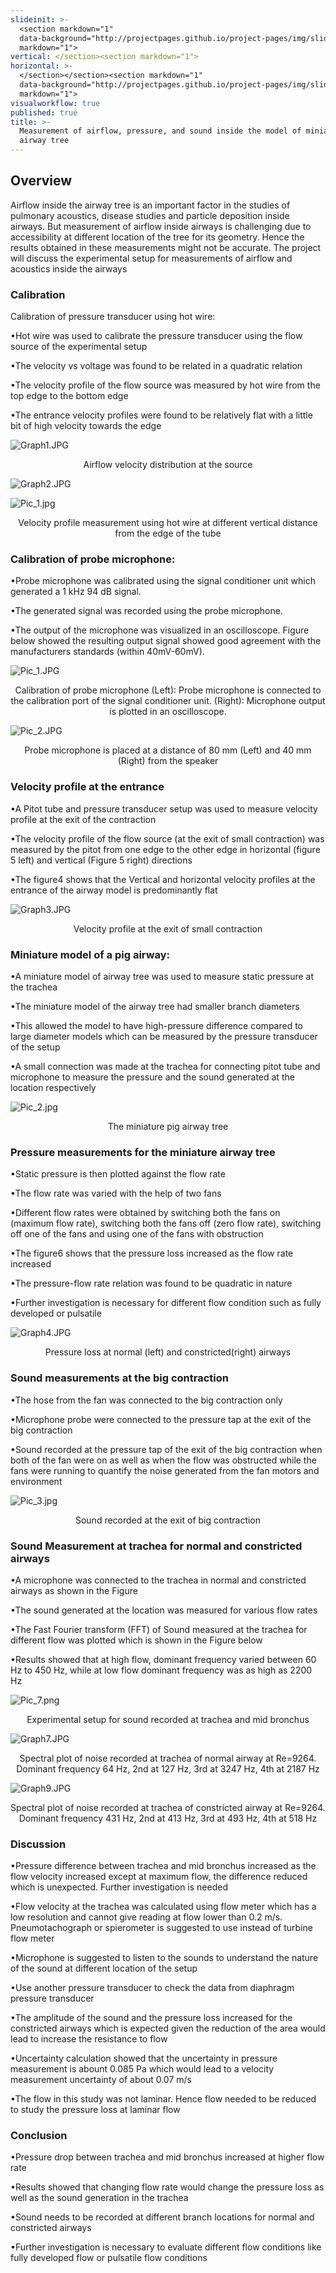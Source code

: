 ```yaml
---
slideinit: >-
  <section markdown="1"
  data-background="http://projectpages.github.io/project-pages/img/slidebackground.png"><section
  markdown="1">
vertical: </section><section markdown="1">
horizontal: >-
  </section></section><section markdown="1"
  data-background="http://projectpages.github.io/project-pages/img/slidebackground.png"><section
  markdown="1">
visualworkflow: true
published: true
title: >-
  Measurement of airflow, pressure, and sound inside the model of miniature
  airway tree
---
```

<!-- Start Writing Below in Markdown -->

<section markdown="1" data-background="http://projectpages.github.io/project-pages/img/slidebackground.png"><section markdown="1">

## Overview
Airflow inside the airway tree is an important factor in the studies of pulmonary acoustics, disease studies and particle deposition inside airways. But measurement of airflow inside airways is challenging due to accessibility at different location of the tree for its geometry. Hence the results obtained in these measurements might not be accurate. The project will discuss the experimental setup for measurements of airflow and acoustics inside the airways

### Calibration

Calibration of pressure transducer using hot wire:

•Hot wire was used to calibrate the pressure transducer using the flow source of the experimental setup

•The velocity vs voltage was found to be related in a quadratic relation

•The velocity profile of the flow source was measured by hot wire from the top edge to the bottom edge

•The entrance velocity profiles were found to be relatively flat with a little bit of high velocity towards the edge

![Graph1.JPG]({{site.baseurl}}/img/Graph1.JPG)
<p align="center">Airflow velocity distribution at the source</p>

![Graph2.JPG]({{site.baseurl}}/img/Graph2.JPG)

![Pic_1.jpg]({{site.baseurl}}/img/Pic_1.jpg)
<p align="center">Velocity profile measurement using hot wire at different vertical distance from the edge of the tube</p>

### Calibration of probe microphone:
•Probe microphone was calibrated using the signal conditioner unit which generated a 1 kHz 94 dB signal.

•The generated signal was recorded using the probe microphone.

•The output of the microphone was visualized in an oscilloscope. Figure below showed the resulting output signal showed good agreement with the manufacturers standards (within 40mV-60mV).


![Pic_1.JPG]({{site.baseurl}}/img/Pic_1.JPG)

<p align="center">Calibration of probe microphone (Left): Probe microphone is connected to the calibration port of the signal conditioner unit. (Right): Microphone output is plotted in an oscilloscope.</p>

![Pic_2.JPG]({{site.baseurl}}/img/Pic_2.JPG)
<p align="center">Probe microphone is placed at a distance of 80 mm (Left) and 40 mm (Right) from the speaker</p>

### Velocity profile at the entrance

•A Pitot tube and pressure transducer setup was used to measure velocity profile at the exit of the contraction

•The velocity profile of the flow source (at the exit of small contraction) was measured by the pitot from one edge to the other edge in horizontal (figure 5 left) and vertical (Figure 5 right) directions 

•The figure4 shows that the Vertical and horizontal velocity profiles at the entrance of the airway model is predominantly flat

![Graph3.JPG]({{site.baseurl}}/img/Graph3.JPG)
<p align="center">Velocity profile at the exit of small contraction</p>

### Miniature model of a pig airway:

•A miniature model of airway tree was used to measure static pressure at the trachea

•The miniature model of the airway tree had smaller branch diameters

•This allowed the model to have high-pressure difference compared to large diameter models which can be measured by the pressure transducer of the setup

•A small connection was made at the trachea for connecting pitot tube and microphone to measure the pressure and the sound generated at the location respectively

![Pic_2.jpg]({{site.baseurl}}/img/Pic_2.jpg)
<p align="center">The miniature pig airway tree</p>

### Pressure measurements for the miniature airway tree

•Static pressure is then plotted against the flow rate

•The flow rate was varied with the help of two fans

•Different flow rates were obtained by switching both the fans on (maximum flow rate), switching both the fans off (zero flow rate), switching off one of the fans and using one of the fans with obstruction

•The figure6 shows that the pressure loss increased as the flow rate increased

•The pressure-flow rate relation was found to be quadratic in nature

•Further investigation is necessary for different flow condition such as fully developed or pulsatile 

![Graph4.JPG]({{site.baseurl}}/img/Graph4.JPG)
<p align="center"> Pressure loss at normal (left) and constricted(right) airways</p>

### Sound measurements at the big contraction

•The hose from the fan was connected to the big contraction only

•Microphone probe were connected to the pressure tap at the exit of the big contraction

•Sound recorded at the pressure tap of the exit of the big contraction when both of the fan were on as well as when the flow was obstructed while the fans were running to quantify the noise generated from the fan motors and environment

![Pic_3.jpg]({{site.baseurl}}/img/Pic_3.jpg)
<p align="center">Sound recorded at the exit of big contraction</p>

### Sound Measurement at trachea for normal and constricted airways
•A microphone was connected to the trachea in normal and constricted airways as shown in the Figure

•The sound generated at the location was measured for various flow rates

•The Fast Fourier transform (FFT) of Sound measured at the trachea for different flow was plotted which is shown in the Figure below

•Results showed that at high flow, dominant frequency varied between 60 Hz to 450 Hz, while at low flow dominant frequency was as high as 2200 Hz

![Pic_7.png]({{site.baseurl}}/img/Pic_7.png)
<p align="center">Experimental setup for sound recorded at trachea and mid bronchus</p>

![Graph7.JPG]({{site.baseurl}}/img/Graph7.JPG)
<p align="center">Spectral plot of noise recorded at trachea of normal airway at Re=9264. Dominant frequency 64 Hz, 2nd at 127 Hz, 3rd at 3247 Hz, 4th at 2187 Hz</p>

![Graph9.JPG]({{site.baseurl}}/img/Graph9.JPG)
<p align="center">Spectral plot of noise recorded at trachea of constricted airway at Re=9264. Dominant frequency 431 Hz, 2nd at 413 Hz, 3rd at 493 Hz, 4th at 518 Hz</p>

### Discussion
•Pressure difference between trachea and mid bronchus increased as the flow velocity increased except at maximum flow, the difference reduced which is unexpected. Further investigation is needed

•Flow velocity at the trachea was calculated using flow meter which has a low resolution and cannot give reading at flow lower than 0.2 m/s. Pneumotachograph or spierometer is suggested to use instead of turbine flow meter

•Microphone is suggested to listen to the sounds to understand the nature of the sound at different location of the setup

•Use another pressure transducer to check the data from diaphragm pressure transducer

•The amplitude of the sound and the pressure loss increased for the constricted airways which is expected given the reduction of the area would lead to increase the resistance to flow

•Uncertainty calculation showed that the uncertainty in pressure measurement is abount 0.085 Pa which would lead to a velocity measurement uncertainty of about 0.07 m/s

•The flow in this study was not laminar. Hence flow needed to be reduced to study the pressure loss at laminar flow

### Conclusion
•Pressure drop between trachea and mid bronchus increased at higher flow rate

•Results showed that changing flow rate would change the pressure loss as well as the sound generation in the trachea

•Sound needs to be recorded at different branch locations for normal and constricted airways

•Further investigation is necessary to evaluate different flow conditions like fully developed flow or pulsatile flow conditions
